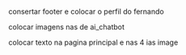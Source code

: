 consertar footer e colocar o perfil do fernando

colocar imagens nas de ai_chatbot

colocar texto na pagina principal e nas 4 ias image

